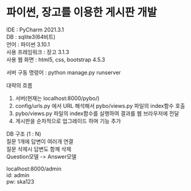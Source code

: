 # 파이썬, 장고를 이용한 게시판 개발
IDE : PyCharm 2021.3.1  
DB  : sqlite3(64비트)  
언어 : 파이썬 3.10.1  
사용 프레임워크 : 장고 3.1.3  
사용 웹 화면 : html5, css, bootstrap 4.5.3   

서버 구동 명령어 : python manage.py runserver  

대략의 흐름  
1. 서버(현재는 localhost:8000/pybo/)  
2. config/urls.py 에서 URL 해석해서 pybo/views.py 파일의 index함수 호출  
3. pybo/views.py 파일의 index함수를 실행하여 결과를 웹 브라우저에 전달  
4. 게시판을 순차적으로 업그레이드 하며 기능 추가

DB 구조 (1 : N)  
질문 1개에 답변이 여러개 연결  
질문 삭제시 답변도 함께 삭제  
Question모델 -> Answer모델   

 localhost:8000/admin   
 id: admin   
 pw: ska123   